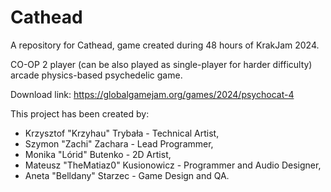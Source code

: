 # Cathead
A repository for Cathead, game created during 48 hours of KrakJam 2024. 

CO-OP 2 player (can be also played as single-player for harder difficulty) arcade physics-based psychedelic game.

Download link: https://globalgamejam.org/games/2024/psychocat-4

This project has been created by:
- Krzysztof "Krzyhau" Trybała - Technical Artist,
- Szymon "Zachi" Zachara - Lead Programmer,
- Monika "Lórid" Butenko - 2D Artist,
- Mateusz "TheMatiaz0" Kusionowicz - Programmer and Audio Designer,
- Aneta "Belldany" Starzec - Game Design and QA.
